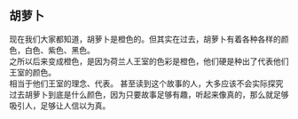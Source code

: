 ## 胡萝卜

现在我们大家都知道，胡萝卜是橙色的。但其实在过去，胡萝卜有着各种各样的颜色，白色、紫色、黑色。<br>
之所以后来变成橙色，是因为荷兰人王室的色彩是橙色，他们硬是种出了代表他们王室的颜色。<br>
相当于他们王室的理念、代表。
甚至读到这个故事的人，大多应该不会实际探究过去胡萝卜到底是什么颜色，因为只要故事足够有趣，听起来像真的，那么就足够吸引人，足够让人信以为真。